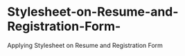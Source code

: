 # Stylesheet-on-Resume-and-Registration-Form-
Applying  Stylesheet on Resume and Registration Form 
